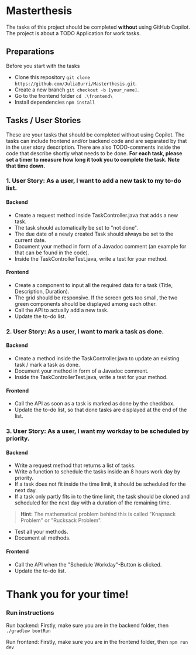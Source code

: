 # Masterthesis
The tasks of this project should be completed **without** using GitHub Copilot.
The project is about a TODO Application for work tasks.


## Preparations
Before you start with the tasks

- Clone this repository `git clone https://github.com/JuliaBurri/Masterthesis.git`.
- Create a new branch `git checkout -b [your_name]`.
- Go to the frontend folder `cd .\frontend\`
- Install dependencies `npm install`

## Tasks / User Stories
These are your tasks that should be completed without using Copilot. The tasks can include frontend and/or backend code and are separated by that in the user story description. There are also TODO-comments inside the code that describe shortly what needs to be done.
**For each task, please set a timer to measure how long it took you to complete the task. Note that time down.**
### 1. User Story: As a user, I want to add a new task to my to-do list.
#### Backend
- Create a request method inside TaskController.java that adds a new task.
- The task should automatically be set to "not done".
- The due date of a newly created Task should always be set to the current date.
- Document your method in form of a Javadoc comment (an example for that can be found in the code).
- Inside the TaskControllerTest.java, write a test for your method.
#### Frontend
- Create a component to input all the required data for a task (Title, Description, Duration).
- The grid should be responsive. If the screen gets too small, the two green components should be displayed among each other.
- Call the API to actually add a new task.
- Update the to-do list.

### 2. User Story: As a user, I want to mark a task as done.
#### Backend

- Create a method inside the TaskController.java to update an existing task / mark a task as done.
- Document your method in form of a Javadoc comment.
- Inside the TaskControllerTest.java, write a test for your method.

#### Frontend
- Call the API as soon as a task is marked as done by the checkbox.
- Update the to-do list, so that done tasks are displayed at the end of the list.

### 3. User Story: As a user, I want my workday to be scheduled by priority.
#### Backend
- Write a request method that returns a list of tasks.
- Write a function to schedule the tasks inside an 8 hours work day by priority.
- If a task does not fit inside the time limit, it should be scheduled for the next day.
- If a task only partly fits in to the time limit, the task should be cloned and scheduled for the next day with a duration of the remaining time.
> **Hint:** The mathematical problem behind this is called "Knapsack Problem" or "Rucksack Problem".
- Test all your methods.
- Document all methods.

#### Frontend
- Call the API when the "Schedule Workday"-Button is clicked.
- Update the to-do list.

# Thank you for your time!

### Run instructions
Run backend: Firstly, make sure you are in the backend folder, then `./gradlew bootRun`

Run frontend: Firstly, make sure you are in the frontend folder, then `npm run dev`
